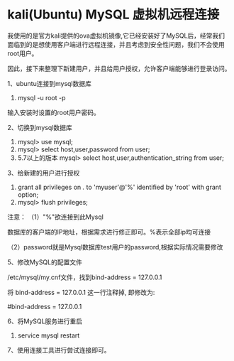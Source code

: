 # kali(Ubuntu) MySQL 虚拟机远程连接

我使用的是官方kali提供的ova虚拟机镜像,它已经安装好了MySQL后，经常我们面临到的是想使用客户端进行远程连接，并且考虑到安全性问题，我们不会使用root用户。

因此，接下来整理下新建用户，并且给用户授权，允许客户端能够进行登录访问。

1、ubuntu连接到mysql数据库

1. mysql -u root -p  

输入安装时设置的root用户密码。

2、切换到mysql数据库

1. mysql> use mysql;  
2. mysql> select host,user,password from user;  
3. 5.7以上的版本 mysql> select host,user,authentication_string from user;

3、给新建的用户进行授权

1. grant all privileges on *.* to 'myuser'@'%' identified by 'root' with grant option; 
2. mysql> flush privileges;  



注意： （1）"%"欲连接到此Mysql

数据库的客户端的IP地址，根据需求进行修正即可。%表示全部ip均可连接

​           （2）password就是Mysql数据库test用户的password,根据实际情况需要修改

5、修改MySQL的配置文件

/etc/mysql/my.cnf文件，找到bind-address = 127.0.0.1

  将 bind-address = 127.0.0.1 这一行注释掉, 即修改为:

  #bind-address = 127.0.0.1

6、将MySQL服务进行重启

1. service mysql restart  

7、使用连接工具进行尝试连接即可。